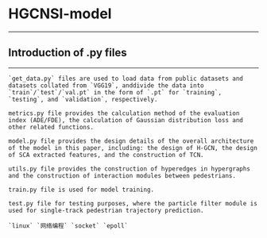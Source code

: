 # HGCNSI-model
___
## Introduction of .py files
___
    `get_data.py` files are used to load data from public datasets and datasets collated from `VGG19`, anddivide the data into `train`/`test`/`val.pt` in the form of `.pt` for `training`, `testing`, and `validation`, respectively.
    
    metrics.py file provides the calculation method of the evaluation index (ADE/FDE), the calculation of Gaussian distribution loss and other related functions.
    
    model.py file provides the design details of the overall architecture of the model in this paper, including: the design of H-GCN, the design of SCA extracted features, and the construction of TCN.
    
    utils.py file provides the construction of hyperedges in hypergraphs and the construction of interaction modules between pedestrians.
    
    train.py file is used for model training.
    
    test.py file for testing purposes, where the particle filter module is used for single-track pedestrian trajectory prediction.

    `linux` `网络编程` `socket` `epoll`
